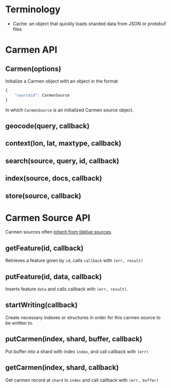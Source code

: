 # Terminology

* Cache: an object that quickly loads sharded data from JSON or protobuf files

# Carmen API

## Carmen(options)

Initialize a Carmen object with an object in the format

```js
{
    "sourceid": CarmenSource
}
```

In which `CarmenSource` is an initialized Carmen source object.

## geocode(query, callback)

## context(lon, lat, maxtype, callback)

## search(source, query, id, callback)

## index(source, docs, callback)

## store(source, callback)

# Carmen Source API

Carmen sources often [inherit from tilelive sources](https://github.com/mapbox/tilelive.js/blob/master/API.md).

## getFeature(id, callback)

Retrieves a feature given by `id`, calls `callback` with `(err, result)`

## putFeature(id, data, callback)

Inserts feature `data` and calls callback with `(err, result)`.

## startWriting(callback)

Create necessary indexes or structures in order for this carmen source to
be written to.

## putCarmen(index, shard, buffer, callback)

Put buffer into a shard with index `index`, and call callback with `(err)`

## getCarmen(index, shard, callback)

Get carmen record at `shard` in `index` and call callback with `(err, buffer)`
